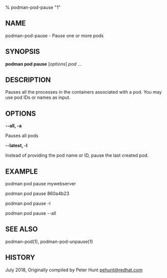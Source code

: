 % podman-pod-pause "1"

## NAME
podman\-pod\-pause - Pause one or more pods

## SYNOPSIS
**podman pod pause** [*options*] *pod* ...

## DESCRIPTION
Pauses all the processes in the containers associated with a pod.  You may use pod IDs or names as input.

## OPTIONS

**--all, -a**

Pauses all pods

**--latest, -l**

Instead of providing the pod name or ID, pause the last created pod.

## EXAMPLE

podman pod pause mywebserver

podman pod pause 860a4b23

podman pod pause -l

podman pod pause --all

## SEE ALSO
podman-pod(1), podman-pod-unpause(1)

## HISTORY
July 2018, Originally compiled by Peter Hunt <pehunt@redhat.com>
